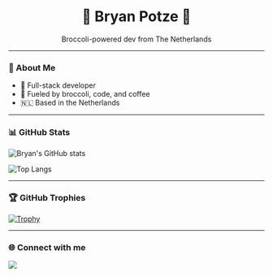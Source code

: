 <h1 align="center">🥦 Bryan Potze 🥦</h1>
<p align="center">Broccoli-powered dev from The Netherlands</p>

---

### 🥦 About Me

- 🧠 Full-stack developer  
- 🥬 Fueled by broccoli, code, and coffee  
- 🇳🇱 Based in the Netherlands  

---

### 📊 GitHub Stats

![Bryan's GitHub stats](https://github-readme-stats.vercel.app/api?username=BryanPotze&show_icons=true&theme=tokyonight&bg_color=0d1117)

![Top Langs](https://github-readme-stats.vercel.app/api/top-langs/?username=BryanPotze&layout=compact&theme=tokyonight&bg_color=0d1117)

---

### 🏆 GitHub Trophies

[![Trophy](https://github-profile-trophy.vercel.app/?username=BryanPotze&theme=darkhub&row=1&no-frame=true&margin-w=10)](https://github.com/ryo-ma/github-profile-trophy)

---

### 🌐 Connect with me

<a href="https://www.linkedin.com/in/bryanpotze"><img src="https://img.shields.io/badge/LinkedIn-blue?style=for-the-badge&logo=linkedin"></a>
